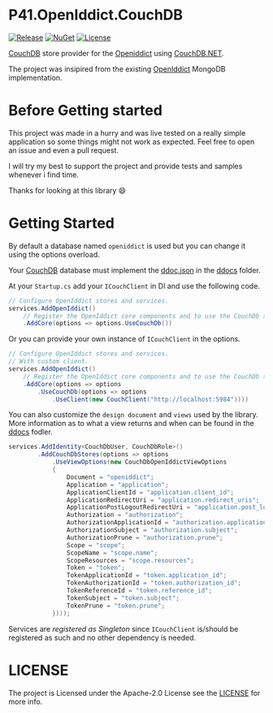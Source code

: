 # P41.OpenIddict.CouchDB

[![Release](https://github.com/panoukos41/couchdb-openiddict/actions/workflows/release.yaml/badge.svg)](https://github.com/panoukos41/couchdb-openiddict/actions/workflows/release.yaml)
[![NuGet](https://buildstats.info/nuget/P41.OpenIddict.CouchDB?includePreReleases=true)](https://www.nuget.org/packages/P41.OpenIddict.CouchDB)
[![License](https://img.shields.io/github/license/panoukos41/couchdb-openiddict)](https://github.com/panoukos41/couchdb-openiddict/blob/main/LICENSE.md)

[CouchDB](https://couchdb.apache.org/) store provider for the [Openiddict](https://github.com/openiddict/openiddict-core) using [CouchDB.NET](https://github.com/matteobortolazzo/couchdb-net).

The project was insipired from the existing [OpenIddict](https://github.com/openiddict/openiddict-core) MongoDB implementation.

# Before Getting started
This project was made in a hurry and was live tested on a really simple application so some things might not work as expected. Feel free to open an issue and even a pull request.

I will try my best to support the project and provide tests and samples whenever i find time.

Thanks for looking at this library 😄

# Getting Started

By default a database named `openiddict` is used but you can change it using the options overload.

Your [CouchDB](https://couchdb.apache.org/) database must implement the [ddoc.json](ddocs/ddoc.json) in the [ddocs](/ddocs) folder.

At your `Startup.cs` add your `ICouchClient` in DI and use the following code.
```csharp
// Configure OpenIddict stores and services.
services.AddOpenIddict()
    // Register the OpenIddict core components and to use the CouchDb stores and models.
    .AddCore(options => options.UseCouchDb())
```

Or you can provide your own instance of `ICouchClient` in the options.
```csharp
// Configure OpenIddict stores and services.
// With custom client.
services.AddOpenIddict()
    // Register the OpenIddict core components and to use the CouchDb stores and models.
    .AddCore(options => options
        .UseCouchDb(options => options
            .UseClient(new CouchClient("http://localhost:5984"))))
```

You can also customize the `design document` and `views` used by the library. More information as to what a view returns and when can be found in the [ddocs](/ddocs) fodler.

```csharp
services.AddIdentity<CouchDbUser, CouchDbRole>()
        .AddCouchDbStores(options => options
            .UseViewOptions(new CouchDbOpenIddictViewOptions
            {
                Document = "openiddict";
                Application = "application";
                ApplicationClientId = "application.client_id";
                ApplicationRedirectUri = "application.redirect_uris";
                ApplicationPostLogoutRedirectUri = "application.post_logout_redirect_uris";
                Authorization = "authorization";
                AuthorizationApplicationId = "authorization.application_id";
                AuthorizationSubject = "authorization.subject";
                AuthorizationPrune = "authorization.prune";
                Scope = "scope";
                ScopeName = "scope.name";
                ScopeResources = "scope.resources";
                Token = "token";
                TokenApplicationId = "token.application_id";
                TokenAuthorizationId = "token.authorization_id";
                TokenReferenceId = "token.reference_id";
                TokenSubject = "token.subject";
                TokenPrune = "token.prune";
            })));
```

Services are *registered as Singleton* since `ICouchClient` is/should be registered as such and no other dependency is needed.

# LICENSE
The project is Licensed under the Apache-2.0 License see the [LICENSE](LICENSE.md) for more info.
